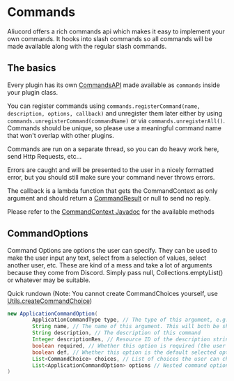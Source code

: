 # Commands

Aliucord offers a rich commands api which makes it easy to implement your own commands. It hooks into slash commands so all commands will be
made available along with the regular slash commands.

## The basics

Every plugin has its own [CommandsAPI](https://aliucord.github.io/Javadoc/com/aliucord/api/CommandsAPI.html) made available as `commands` inside your plugin class.

You can register commands using `commands.registerCommand(name, description, options, callback)` and unregister them later either by using `commands.unregisterCommand(commandName)` or via `commands.unregisterAll()`.
Commands should be unique, so please use a meaningful command name that won't overlap with other plugins.

Commands are run on a separate thread, so you can do heavy work here, send Http Requests, etc...

Errors are caught and will be presented to the user in a nicely formatted error, but you should still make sure your command never throws errors.

The callback is a lambda function that gets the CommandContext as only argument and should return a [CommandResult](https://aliucord.github.io/Javadoc/com/aliucord/api/CommandsAPI.CommandResult.html) or null to send no reply.

Please refer to the [CommandContext Javadoc](https://aliucord.github.io/Javadoc/com/aliucord/entities/CommandContext.html) for the available methods

## CommandOptions

Command Options are options the user can specify. They can be used to make the user input any text, select from a selection of values, select another user, etc.
These are kind of a mess and take a lot of arguments because they come from Discord.
Simply pass null, Collections.emptyList() or whatever may be suitable.

Quick rundown (Note: You cannot create CommandChoices yourself, use [Utils.createCommandChoice](https://aliucord.github.io/dokka/html/-aliucord/com.aliucord/-utils/create-command-choice.html))
```java
new ApplicationCommandOption(
        ApplicationCommandType type, // The type of this argument, e.g. String, User or SubCommand
        String name, // The name of this argument. This will both be shown to the user and be the key of this argument in the callback
        String description, // The description of this command
        Integer descriptionRes, // Resource ID of the description string. If discord has a string you find suitable, use this to have the description be localized, otherwise pass null
        boolean required, // Whether this option is required (the user MUST fill it out)
        boolean def, // Whether this option is the default selected option ( I think ?? )
        List<CommandChoice> choices, // List of choices the user can choose from
        List<ApplicationCommandOption> options // Nested command options, only applicable for SubCommands
)
```